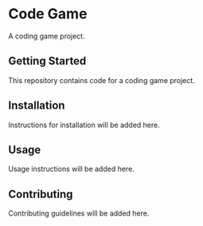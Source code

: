 # Code Game

A coding game project.

## Getting Started

This repository contains code for a coding game project.

## Installation

Instructions for installation will be added here.

## Usage

Usage instructions will be added here.

## Contributing

Contributing guidelines will be added here.
